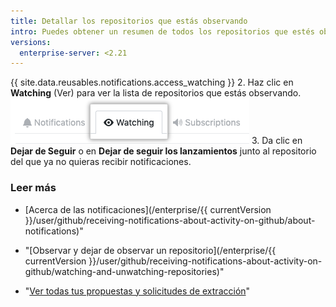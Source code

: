 ```yaml
---
title: Detallar los repositorios que estás observando
intro: Puedes obtener un resumen de todos los repositorios que estés observando para poder eliminar fácilmente cualquiera del que ya no te interese recibir notificaciones.
versions:
  enterprise-server: <2.21
---
```


{{ site.data.reusables.notifications.access_watching }}
2. Haz clic en **Watching** (Ver) para ver la lista de repositorios que estás observando. ![Lista de repositorios observados](/assets/images/help/notifications/notifications-watching-tab.png)
3. Da clic en **Dejar de Seguir** o en **Dejar de seguir los lanzamientos** junto al repositorio del que ya no quieras recibir notificaciones.

### Leer más

- [Acerca de las notificaciones](/enterprise/{{ currentVersion }}/user/github/receiving-notifications-about-activity-on-github/about-notifications)"
- "[Observar y dejar de observar un repositorio](/enterprise/{{ currentVersion }}/user/github/receiving-notifications-about-activity-on-github/watching-and-unwatching-repositories)"

- "[Ver todas tus propuestas y solicitudes de extracción](/articles/viewing-all-of-your-issues-and-pull-requests)"
